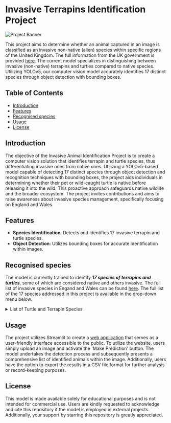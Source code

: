 # Invasive Terrapins Identification Project

![Project Banner](https://github.com/GorPiliposyan/invasive-animals/blob/main/banner_img.png)

This project aims to determine whether an animal captured in an image is classified as an invasive non-native (alien) species within specific regions of the United Kingdom. The full information from the UK government is provided [here](https://www.gov.uk/guidance/invasive-non-native-alien-animal-species-rules-in-england-and-wales). The current model specializes in distinguishing between invasive (non-native) terrapins and turtles compared to native species. Utilizing YOLOv5, our computer vision model accurately identifies 17 distinct species through object detection with bounding boxes.

## Table of Contents

- [Introduction](#introduction)
- [Features](#features)
- [Recognised species](#Recognised-species)
- [Usage](#usage)
- [License](#license)
<!-- - [Installation](#installation)-->
<!-- - [Contributing](#contributing)-->

## Introduction

The objective of the Invasive Animal Identification Project is to create a computer vision solution that identifies terrapin and turtle species, thus differentiating invasive ones from native ones. Utilizing a YOLOv5-based model capable of detecting 17 distinct species through object detection and recognition techniques with bounding boxes, the project aids individuals in determining whether their pet or wild-caught turtle is native before releasing it into the wild. This proactive approach safeguards native wildlife and the broader ecosystem. The project invites contributions and aims to raise awareness about invasive species management, specifically focusing on England and Wales.



## Features

- **Species Identification**: Detects and identifies 17 invasive terrapin and turtle species.
- **Object Detection**: Utilizes bounding boxes for accurate identification within images.

## Recognised species

The model is currently trained to identify ***17 species of terrapins and turtles***, some of which are considered native and others invasive. The full list of invasive species in Engand and Wales can be found [here](https://www.gov.uk/guidance/invasive-non-native-alien-animal-species-rules-in-england-and-wales). The full list of the 17 species addressed in this project is available in the drop-down menu below.

<details>
  <summary>List of Turtle and Terrapin Species</summary>
  
  - Alligator snapping turtle
  - Common musk turtle
  - Cumberland slider terrapin
  - European pond turtle
  - False map turtle
  - Florida red-bellied cooter
  - Map turtle
  - Mississippi map turtle
  - Mud turtle
  - Peninsula cooter
  - Razorback musk turtle
  - Red-eared slider terrapin
  - River cooter
  - Snake necked turtle
  - Softshell turtle
  - Spotted turtle
  - Yellow-bellied slider terrapin
  
</details>



## Usage

The project utilizes Streamlit to create a [web application](https://terrapin-species-classifier.streamlit.app/) that serves as a user-friendly interface accessible to the public. To utilize the website, users simply upload an image and activate the 'Make Prediction' button. The model undertakes the detection process and subsequently presents a comprehensive list of identified animals within the image. Additionally, users have the option to export the results in a CSV file format for further analysis or record-keeping purposes.

## License

This model is made available solely for educational purposes and is not intended for commercial use. Users are kindly requested to acknowledge and cite this repository if the model is employed in external projects. Additionally, your support by starring this repository is greatly appreciated.

<!--
## Installation

Provide instructions here on how to install and set up the project for use.
-->

<!--
## Contributing

Welcome contributions! Guidelines for reporting bugs, suggesting enhancements, or submitting pull requests can be found [here](link_to_contributing_guidelines).
-->



